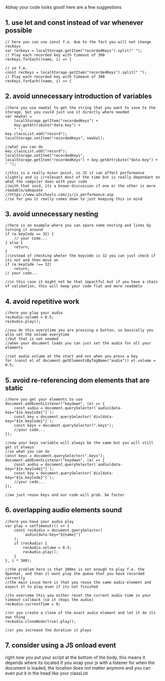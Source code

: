 Abhay your code looks good! here are a few suggestions
## 1. use let and const instead of var whenever possible
```JS
// here you can use const f.e. due to the fact you will not change recKeys
var recKeys = localStorage.getItem("recordedKeys").split(" ");
// Play each recorded key with timeout of 300
recKeys.forEach((name, i) => {

// so f.e.
const recKeys = localStorage.getItem("recordedKeys").split(" ");
// Play each recorded key with timeout of 300
recKeys.forEach((name, i) => {
```
## 2. avoid unnecessary introduction of variables
```JS
//here you use newVal to get the string that you want to save to the storage, but you could just use it directly where needed
var newVal =
    localStorage.getItem("recordedKeys") +
    key.getAttribute("data-key") +
    " ";
key.classList.add("record");
localStorage.setItem("recordedKeys", newVal);

//what you can do
key.classList.add("record");
localStorage.setItem("recordedKeys", localStorage.getItem("recordedKeys") + key.getAttribute("data-key") + " ");

//this is a really minor point, in JS it can affect performance slightly and is irrelevant most of the time but is really dependant on what the compiler does with your code
//with that said, its a known discussion if one or the other is more readable/adequate
//https://www.w3schools.com/js/js_performance.asp
//so for you it really comes down to just keeping this in mind
```
## 3. avoid unnecessary nesting
```JS
//here is an example where you can spare some nesting and lines by turning it around
if (e.keyCode == 32) {
    // your code...
} else {
    return;
}
//instead of checking wheter the keycode is 32 you can just check if its not and then move on
if (e.keyCode !== 32) 
    return;
// your code...

//in this case it might not be that impactful but if you have a chain of validation, this will keep your code flat and more readable
```
## 4. avoid repetitive work
```JS
//here you play your audio
recAudio.volume = 0.5;
recAudio.play();

//you do this everytime you are pressing a button, so basically you also set the volume everytime
//but that is not needed
//when your document loads you can just set the audio for all your elements

//set audio volume at the start and not when you press a key
for (const el of document.getElementsByTagName("audio")) el.volume = 0.5;

```
## 5. avoid re-referencing dom elements that are static
```JS
//here you get your elements to use
document.addEventListener("keydown", (e) => {
    const audio = document.querySelector(`audio[data-key="${e.keyCode}"]`);
    const key = document.querySelector(`div[data-key="${e.keyCode}"]`);
    const keys = document.querySelector(".keys");
    //your code...
});

//now your keys variable will always be the same but you will still get it always
//so what you can do
const keys = document.querySelector(".keys");
document.addEventListener("keydown", (e) => {
    const audio = document.querySelector(`audio[data-key="${e.keyCode}"]`);
    const key = document.querySelector(`div[data-key="${e.keyCode}"]`);
    //your code...
});

//we just reuse keys and our code will prob. be faster
```
## 6. overlapping audio elements sound
```JS
//here you have your audio play 
var play = setTimeout(() => {
    const recAudio = document.querySelector(
        `audio[data-key="${name}"]`
    );
    if (recAudio) {
        recAudio.volume = 0.5;
        recAudio.play();
    }
}, i * 300);

//the problem here is that 300ms is not enough to play f.e. the Openhat, and then it wont play the queue that you have recorded correctly
//the main issue here is that you reuse the same audio element and expect it to play even if its not finished

//to overcome this you either reset the current audio time in your timeout callback (so it chops the audio)
recAudio.currentTime = 0;

//or you create a clone of the exact audio element and let it do its own thing
recAudio.cloneNode(true).play();

//or you increase the duration it plays

```
## 7. consider using a JS onload event
right now you put your script at the bottom of the body, this means it depends where its located
if you wrap your js with a listener for when the document is loaded, the location does not matter anymore and you can even put it in the head like your classList

